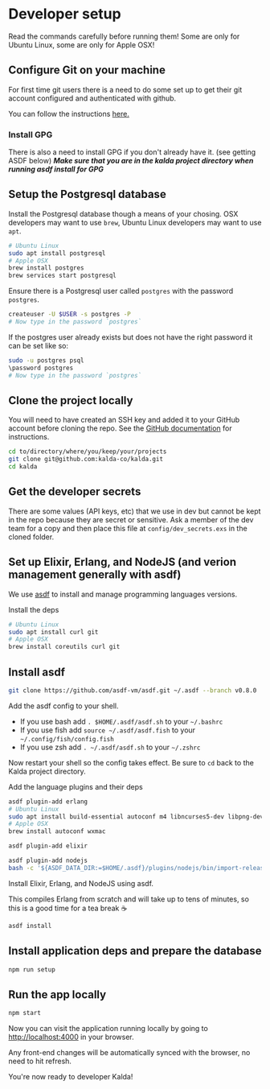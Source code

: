 # Developer setup

Read the commands carefully before running them! Some are only for Ubuntu Linux, some are only for Apple OSX!

## Configure Git on your machine

For first time git users there is a need to do some set up to get their git account configured and authenticated with github.

You can follow the instructions [here.](https://docs.github.com/en/free-pro-team@latest/github/getting-started-with-github/set-up-git)

### Install GPG

There is also a need to install GPG if you don't already have it. (see getting ASDF below)
**_Make sure that you are in the kalda project directory when running asdf install for GPG_**

## Setup the Postgresql database

Install the Postgresql database though a means of your chosing. OSX
developers may want to use `brew`, Ubuntu Linux developers may want to use
`apt`.

```sh
# Ubuntu Linux
sudo apt install postgresql
# Apple OSX
brew install postgres
brew services start postgresql
```

Ensure there is a Postgresql user called `postgres` with the password
`postgres`.

```sh
createuser -U $USER -s postgres -P
# Now type in the password `postgres`
```

If the postgres user already exists but does not have the right password it can
be set like so:

```sh
sudo -u postgres psql
\password postgres
# Now type in the password `postgres`
```

## Clone the project locally

You will need to have created an SSH key and added it to your GitHub account
before cloning the repo. See the [GitHub documentation][gh-ssh] for instructions.

[gh-ssh]: https://docs.github.com/en/free-pro-team@latest/github/authenticating-to-github/connecting-to-github-with-ssh

```sh
cd to/directory/where/you/keep/your/projects
git clone git@github.com:kalda-co/kalda.git
cd kalda
```

## Get the developer secrets

There are some values (API keys, etc) that we use in dev but cannot be kept
in the repo because they are secret or sensitive. Ask a member of the dev team
for a copy and then place this file at `config/dev_secrets.exs` in the cloned
folder.

## Set up Elixir, Erlang, and NodeJS (and verion management generally with asdf)

We use [asdf](https://github.com/asdf-vm/asdf) to install and manage
programming languages versions.

Install the deps

```sh
# Ubuntu Linux
sudo apt install curl git
# Apple OSX
brew install coreutils curl git
```

## Install asdf

```sh
git clone https://github.com/asdf-vm/asdf.git ~/.asdf --branch v0.8.0
```

Add the asdf config to your shell.

- If you use bash add `. $HOME/.asdf/asdf.sh` to your `~/.bashrc`
- If you use fish add `source ~/.asdf/asdf.fish` to your `~/.config/fish/config.fish`
- If you use zsh add `. ~/.asdf/asdf.sh` to your `~/.zshrc`

Now restart your shell so the config takes effect. Be sure to `cd` back to
the Kalda project directory.

Add the language plugins and their deps

```sh
asdf plugin-add erlang
# Ubuntu Linux
sudo apt install build-essential autoconf m4 libncurses5-dev libpng-dev libssh-dev unixodbc-dev xsltproc libxml2-utils libncurses-dev
# Apple OSX
brew install autoconf wxmac
```

```sh
asdf plugin-add elixir
```

```sh
asdf plugin-add nodejs
bash -c '${ASDF_DATA_DIR:=$HOME/.asdf}/plugins/nodejs/bin/import-release-team-keyring'
```

Install Elixir, Erlang, and NodeJS using asdf.

This compiles Erlang from scratch and will take up to tens of minutes, so
this is a good time for a tea break ☕

```sh
asdf install
```

## Install application deps and prepare the database

```sh
npm run setup
```

## Run the app locally

```sh
npm start
```

Now you can visit the application running locally by going to
<http://localhost:4000> in your browser.

Any front-end changes will be automatically synced with the browser, no need
to hit refresh.

You're now ready to developer Kalda!
